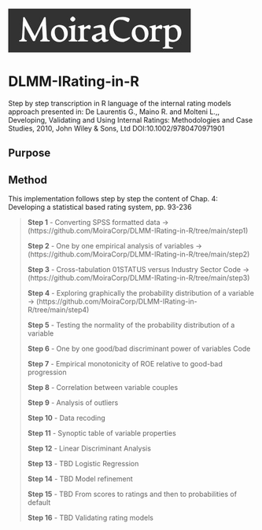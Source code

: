  ![MoiraCorp logo](/assets/images/MoiraCorp_Capture.jpg)
# DLMM-IRating-in-R
Step by step transcription in R language of the internal rating models approach presented in: De Laurentis G., Maino R. and Molteni L.,, Developing, Validating and Using Internal Ratings: Methodologies and Case Studies, 2010, John Wiley &amp; Sons, Ltd  DOI:10.1002/9780470971901 

## Purpose

## Method
This implementation follows step by step the content of Chap. 4:  Developing a statistical based rating system, pp. 93-236

> <p><strong>Step 1</strong> - Converting SPSS formatted data -> (https://github.com/MoiraCorp/DLMM-IRating-in-R/tree/main/step1)</p>
> <p><strong>Step 2</strong> - One by one empirical analysis of variables -> (https://github.com/MoiraCorp/DLMM-IRating-in-R/tree/main/step2)</p>
> <p><strong>Step 3</strong> - Cross-tabulation 01STATUS versus Industry Sector Code -> (https://github.com/MoiraCorp/DLMM-IRating-in-R/tree/main/step3)</p>
> <p><strong>Step 4</strong> - Exploring graphically the probability distribution of a variable  -> (https://github.com/MoiraCorp/DLMM-IRating-in-R/tree/main/step4)</p>
> <p><strong>Step 5</strong> - Testing the normality of the probability distribution of a variable </p>
> <p><strong>Step 6</strong> - One by one good/bad discriminant power of variables Code</p>
> <p><strong>Step 7</strong> - Empirical monotonicity of ROE relative to good-bad progression</p>
> <p><strong>Step 8</strong> - Correlation between variable couples</p>
> <p><strong>Step 9</strong> - Analysis of outliers</p>
> <p><strong>Step 10</strong> - Data recoding</p>
> <p><strong>Step 11</strong> - Synoptic table of variable properties</p>
> <p><strong>Step 12</strong> - Linear Discriminant Analysis</p>
> <p><strong>Step 13</strong> - TBD Logistic Regression</p>
> <p><strong>Step 14</strong> - TBD Model refinement</p>
> <p><strong>Step 15</strong> - TBD From scores to ratings and then to probabilities of default</p>
> <p><strong>Step 16</strong> - TBD Validating rating models</p>
